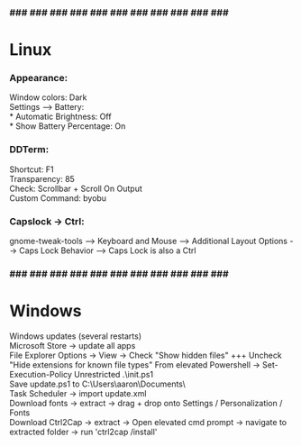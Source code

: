 ### ### ### ### ### ### ### ### ### ### ### ### ###
#                   Linux                       

### Appearance:
  Window colors: Dark  
  Settings --> Battery:  
    * Automatic Brightness: Off  
    * Show Battery Percentage: On  

### DDTerm:
  Shortcut: F1  
  Transparency: 85  
  Check: Scrollbar + Scroll On Output   
  Custom Command: byobu  
  
### Capslock -> Ctrl:
  gnome-tweak-tools --> Keyboard and Mouse --> Additional Layout Options --> Caps Lock Behavior --> Caps Lock is also a Ctrl


### ### ### ### ### ### ### ### ### ### ### ### ###
#                    Windows                      #

Windows updates (several restarts)  
Microsoft Store -> update all apps  
File Explorer Options -> View -> Check "Show hidden files" +++ Uncheck "Hide extensions for known file types"
From elevated Powershell -> Set-Execution-Policy Unrestricted
.\init.ps1  
Save update.ps1 to C:\Users\aaron\Documents\  
Task Scheduler → import update.xml  
Download fonts -> extract -> drag + drop onto Settings / Personalization / Fonts  
Download Ctrl2Cap -> extract -> Open elevated cmd prompt -> navigate to extracted folder -> run 'ctrl2cap /install'
